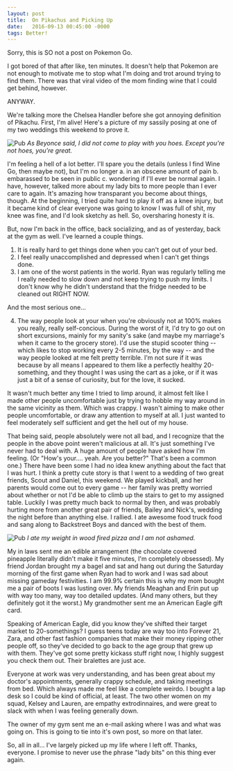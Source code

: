 ```yaml
---
layout: post
title:  On Pikachus and Picking Up
date:   2016-09-13 00:45:00 -0000
tags: Better!
---
```


Sorry, this is SO not a post on Pokemon Go.

I got bored of that after like, ten minutes. It doesn't help that Pokemon are not enough to motivate me to stop what I'm doing and trot around trying to find them. There was that viral video of the mom finding wine that I could get behind, however. 

ANYWAY.

We're talking more the Chelsea Handler before she got annoying definition of Pikachu. First, I'm alive! Here's a picture of my sassily posing at one of my two weddings this weekend to prove it. 

![Pub](https://i.imgur.com/OmUnDPy.jpg)
*As Beyonce said, I did not come to play with you hoes. Except you're not hoes, you're great.*

I'm feeling a hell of a lot better. I'll spare you the details (unless I find Wine Go, then maybe not), but I'm no longer a. in an obscene amount of pain b. embarassed to be seen in public c. wondering if I'll ever be normal again. I have, however, talked more about my lady bits to more people than I ever care to again. It's amazing how transparant you become about things, though. At the beginning, I tried quite hard to play it off as a knee injury, but it became kind of clear everyone was going to know I was full of shit, my knee was fine, and I'd look sketchy as hell. So, oversharing honesty it is.

But, now I'm back in the office, back socializing, and as of yesterday, back at the gym as well. I've learned a couple things. 

1. It is really hard to get things done when you can't get out of your bed. 
2. I feel really unaccomplished and depressed when I can't get things done.
3. I am one of the worst patients in the world. Ryan was regularly telling me I really needed to slow down and not keep trying to push my limits. I don't know why he didn't understand that the fridge needed to be cleaned out RIGHT NOW. 

And the most serious one...

4. The way people look at your when you're obviously not at 100% makes you really, really self-concious. During the worst of it, I'd try to go out on short excursions, mainly for my sanity's sake (and maybe my marriage's when it came to the grocery store). I'd use the stupid scooter thing -- which likes to stop working every 2-5 minutes, by the way -- and the way people looked at me felt pretty terrible. I'm not sure if it was because by all means I appeared to them like a perfectly healthy 20-something, and they thought I was using the cart as a joke, or if it was just a bit of a sense of curiosity, but for the love, it sucked. 

It wasn't much better any time I tried to limp around, it almost felt like I made other people uncomfortable just by trying to hobble my way around in the same vicinity as them. Which was crappy. I wasn't aiming to make other people uncomfortable, or draw any attention to myself at all. I just wanted to feel moderately self sufficient and get the hell out of my house. 

That being said, people absolutely were not all bad, and I recognize that the people in the above point weren't malicious at all. It's just something I've never had to deal with. A huge amount of people have asked how I'm feeling. (Or "How's your.... yeah. Are you better?" That's been a common one.) There have been some I had no idea knew anything about the fact that I was hurt. I think a pretty cute story is that I went to a wedding of two great friends, Scout and Daniel, this weekend. We played kickball, and her parents would come out to every game -- her family was pretty worried about whether or not I'd be able to climb up the stairs to get to my assigned table. Luckily I was pretty much back to normal by then, and was probably hurting more from another great pair of friends, Bailey and Nick's, wedding the night before than anything else. I rallied. I ate awesome food truck food and sang along to Backstreet Boys and danced with the best of them. 

![Pub](https://i.imgur.com/bSYfFuT.jpg)
*I ate my weight in wood fired pizza and I am not ashamed.*

My in laws sent me an edible arrangement (the chocolate covered pineapple literally didn't make it five minutes, I'm completely obsessed). My friend Jordan brought my a bagel and sat and hang out during the Saturday morning of the first game when Ryan had to work and I was sad about missing gameday festivities. I am 99.9% certain this is why my mom bought me a pair of boots I was lusting over. My friends Meaghan and Erin put up with way too many, way too detailed updates. (And many others, but they definitely got it the worst.) My grandmother sent me an American Eagle gift card. 

Speaking of American Eagle, did you know they've shifted their target market to 20-somethings? I guess teens today are way too into Forever 21, Zara, and other fast fashion companies that make their money ripping other people off, so they've decided to go back to the age group that grew up with them. They've got some pretty kickass stuff right now, I highly suggest you check them out. Their bralettes are just ace.

Everyone at work was very understanding, and has been great about my doctor's appointments, generally crappy schedule, and taking meetings from bed. Which always made me feel like a complete weirdo. I bought a lap desk so I could be kind of official, at least. The two other women on my squad, Kelsey and Lauren, are empathy extrodinnaires, and were great to slack with when I was feeling generally down. 

The owner of my gym sent me an e-mail asking where I was and what was going on. This is going to tie into it's own post, so more on that later. 

So, all in all... I've largely picked up my life where I left off. Thanks, everyone. I promise to never use the phrase "lady bits" on this thing ever again.


